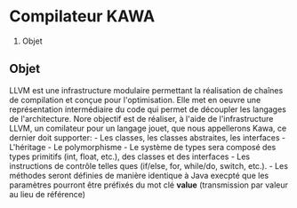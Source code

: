 Compilateur KAWA
================

1. Objet

Objet
-----
LLVM est une infrastructure modulaire permettant la réalisation de
chaînes de compilation et conçue pour l'optimisation. Elle met en oeuvre
une représentation intermédiaire du code qui permet de découpler les
langages de l'architecture. Nore objectif est de réaliser, à l'aide de
l'infrastructure LLVM, un comilateur pour un langage jouet, que nous
appellerons Kawa, ce dernier doit supporter:
 	- Les classes, les classes abstraites, les interfaces
	- L'héritage
	- Le polymorphisme
	- Le système de types sera composé des types primitifs
	  (int, float, etc.), des classes et des interfaces
	- Les instructions de contrôle telles ques (if/else, for,
	  while/do, switch, etc.).
	- Les méthodes seront définies de manière identique à Java
	  execpté que les paramètres pourront être préfixés du mot clé
	  **value** (transmission par valeur au lieu de référence)

